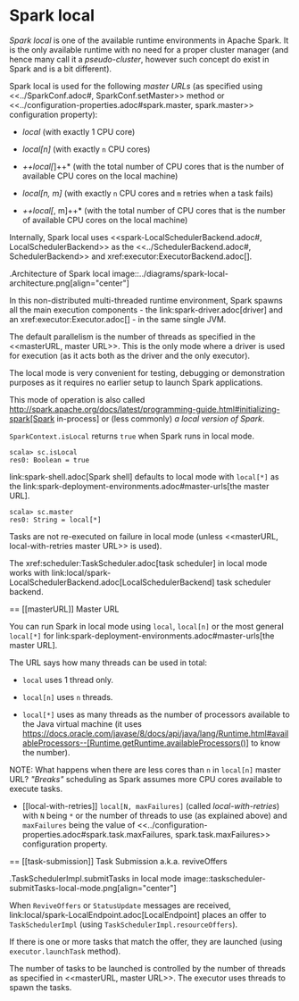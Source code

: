 # Spark local

*Spark local* is one of the available runtime environments in Apache Spark. It is the only available runtime with no need for a proper cluster manager (and hence many call it a *pseudo-cluster*, however such concept do exist in Spark and is a bit different).

Spark local is used for the following *master URLs* (as specified using <<../SparkConf.adoc#, SparkConf.setMaster>> method or <<../configuration-properties.adoc#spark.master, spark.master>> configuration property):

* *local* (with exactly 1 CPU core)

* *local[n]* (with exactly `n` CPU cores)

* *++local[*]++* (with the total number of CPU cores that is the number of available CPU cores on the local machine)

* *local[n, m]* (with exactly `n` CPU cores and `m` retries when a task fails)

* *++local[*, m]++* (with the total number of CPU cores that is the number of available CPU cores on the local machine)

Internally, Spark local uses <<spark-LocalSchedulerBackend.adoc#, LocalSchedulerBackend>> as the <<../SchedulerBackend.adoc#, SchedulerBackend>> and xref:executor:ExecutorBackend.adoc[].

.Architecture of Spark local
image::../diagrams/spark-local-architecture.png[align="center"]

In this non-distributed multi-threaded runtime environment, Spark spawns all the main execution components - the link:spark-driver.adoc[driver] and an xref:executor:Executor.adoc[] - in the same single JVM.

The default parallelism is the number of threads as specified in the <<masterURL, master URL>>. This is the only mode where a driver is used for execution (as it acts both as the driver and the only executor).

The local mode is very convenient for testing, debugging or demonstration purposes as it requires no earlier setup to launch Spark applications.

This mode of operation is also called  http://spark.apache.org/docs/latest/programming-guide.html#initializing-spark[Spark in-process] or (less commonly) *a local version of Spark*.

`SparkContext.isLocal` returns `true` when Spark runs in local mode.

```
scala> sc.isLocal
res0: Boolean = true
```

link:spark-shell.adoc[Spark shell] defaults to local mode with `local[*]` as the link:spark-deployment-environments.adoc#master-urls[the master URL].

```
scala> sc.master
res0: String = local[*]
```

Tasks are not re-executed on failure in local mode (unless <<masterURL, local-with-retries master URL>> is used).

The xref:scheduler:TaskScheduler.adoc[task scheduler] in local mode works with link:local/spark-LocalSchedulerBackend.adoc[LocalSchedulerBackend] task scheduler backend.

== [[masterURL]] Master URL

You can run Spark in local mode using `local`, `local[n]` or the most general `local[*]` for link:spark-deployment-environments.adoc#master-urls[the master URL].

The URL says how many threads can be used in total:

* `local` uses 1 thread only.

* `local[n]` uses `n` threads.

* `local[*]` uses as many threads as the number of processors available to the Java virtual machine (it uses https://docs.oracle.com/javase/8/docs/api/java/lang/Runtime.html#availableProcessors--[Runtime.getRuntime.availableProcessors()] to know the number).

NOTE: What happens when there are less cores than `n` in `local[n]` master URL? _"Breaks"_ scheduling as Spark assumes more CPU cores available to execute tasks.

* [[local-with-retries]] `local[N, maxFailures]` (called *local-with-retries*) with `N` being `*` or the number of threads to use (as explained above) and `maxFailures` being the value of <<../configuration-properties.adoc#spark.task.maxFailures, spark.task.maxFailures>> configuration property.

== [[task-submission]] Task Submission a.k.a. reviveOffers

.TaskSchedulerImpl.submitTasks in local mode
image::taskscheduler-submitTasks-local-mode.png[align="center"]

When `ReviveOffers` or `StatusUpdate` messages are received, link:local/spark-LocalEndpoint.adoc[LocalEndpoint] places an offer to `TaskSchedulerImpl` (using `TaskSchedulerImpl.resourceOffers`).

If there is one or more tasks that match the offer, they are launched (using `executor.launchTask` method).

The number of tasks to be launched is controlled by the number of threads as specified in <<masterURL, master URL>>. The executor uses threads to spawn the tasks.
